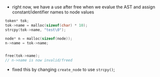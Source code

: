 - right now, we have a use after free when we evalue the AST and assign
constant/identifier names to node values

```c
token* tok;
tok->name = malloc(sizeof(char) * 10);
strcpy(tok->name, "test\0");

node* n = malloc(sizeof(node));
n->name = tok->name;


free(tok->name);
// n->name is now invalid/freed


```
- fixed this by changing `create_node` to use `strcpy()`;